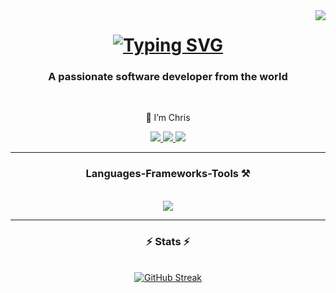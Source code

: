 <img align="right" src="https://visitor-badge.laobi.icu/badge?page_id=christgrant98.christgrant98" />

<h1 align="center">
<a href="https://git.io/typing-svg"><img src="https://readme-typing-svg.herokuapp.com?font=Fira+Code&weight=900&size=27&duration=3500&pause=500&color=8A40FF&center=true&vCenter=true&random=false&width=500&lines=Welcome+to+my+Github!%F0%9F%9A%80;This+is+Christian+Garcerant" alt="Typing SVG" /></a>

<h3 align="center">A passionate software developer from the world </h3>

<br/>

<div align="center">
 
 🔭 I’m Chris

 </div>
 
<div align="center"> 
  <a href="mailto:christian.garcerant@gmail.com">
    <img src="https://img.shields.io/badge/Gmail-333333?style=for-the-badge&logo=gmail&logoColor=red" />
  </a>
  <a href="https://www.linkedin.com/in/christian-garcerant/" target="_blank">
    <img src="https://img.shields.io/badge/LinkedIn-0077B5?style=for-the-badge&logo=linkedin&logoColor=white" target="_blank" />
  </a>
  <a href="https://christgrant98.github.io" target="_blank">
     <img src="https://img.shields.io/badge/Portfolio-FF5722?style=for-the-badge&logo=todoist&logoColor=white" target="_blank" /> <!-- sqlite, safari, google-chrome are other good icon options -->
  </a>
</div>

 <hr/>
 
<h3 align="center">Languages-Frameworks-Tools ⚒️</h3>
<br/>
<div align="center">
    <img src="https://skillicons.dev/icons?i=react,flutter,redux,html,css,typescript,ruby,rails,nodejs,postgresql,firebase,git,github,vscode,postman,figma,androidstudio" /><br>

</div>

<hr/>



<h3 align="center">⚡ Stats ⚡</h3>
<br>
<div align=center>
<a href="https://git.io/streak-stats"><img src="https://streak-stats.demolab.com?user=christgrant98&theme=whatsapp-dark&hide_border=true&border_radius=10&mode=weekly" alt="GitHub Streak" /></a>

</div>



<br/>
